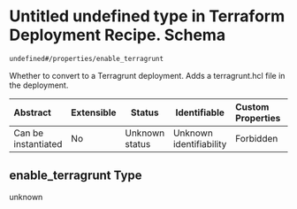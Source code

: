 # Untitled undefined type in Terraform Deployment Recipe. Schema

```txt
undefined#/properties/enable_terragrunt
```

Whether to convert to a Terragrunt deployment. Adds a terragrunt.hcl file in the deployment.


| Abstract            | Extensible | Status         | Identifiable            | Custom Properties | Additional Properties | Access Restrictions | Defined In                                                                                                            |
| :------------------ | ---------- | -------------- | ----------------------- | :---------------- | --------------------- | ------------------- | --------------------------------------------------------------------------------------------------------------------- |
| Can be instantiated | No         | Unknown status | Unknown identifiability | Forbidden         | Allowed               | none                | [deployment.schema.json\*](../../../../../../../../../../tmp/182028425/deployment.schema.json "open original schema") |

## enable_terragrunt Type

unknown

